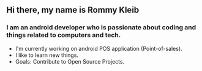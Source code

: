 ## Hi there, my name is Rommy Kleib

### I am an android developer who is passionate about coding and things related to computers and tech.
- I'm currently working on android POS application (Point-of-sales).
- I like to learn new things.
- Goals: Contribute to Open Source Projects.
